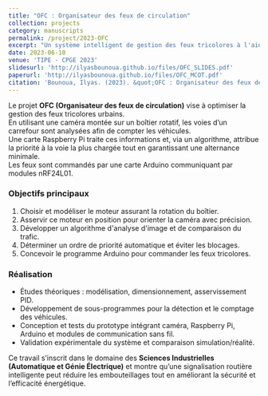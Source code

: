 ```yaml
---
title: "OFC : Organisateur des feux de circulation"
collection: projects
category: manuscripts
permalink: /project/2023-OFC
excerpt: "Un système intelligent de gestion des feux tricolores à l'aide d'une caméra, Raspberry Pi et Arduino"
date: 2023-06-10
venue: 'TIPE - CPGE 2023'
slidesurl: 'http://ilyasbounoua.github.io/files/OFC_SLIDES.pdf'
paperurl: 'http://ilyasbounoua.github.io/files/OFC_MCOT.pdf'
citation: 'Bounoua, Ilyas. (2023). &quot;OFC : Organisateur des feux de circulation.&quot; <i>TIPE - CPGE 2023</i>.'
---
```

Le projet **OFC (Organisateur des feux de circulation)** vise à optimiser la gestion des feux tricolores urbains.  
En utilisant une caméra montée sur un boîtier rotatif, les voies d’un carrefour sont analysées afin de compter les véhicules.  
Une carte Raspberry Pi traite ces informations et, via un algorithme, attribue la priorité à la voie la plus chargée tout en garantissant une alternance minimale.  
Les feux sont commandés par une carte Arduino communiquant par modules nRF24L01.

### Objectifs principaux
1. Choisir et modéliser le moteur assurant la rotation du boîtier.  
2. Asservir ce moteur en position pour orienter la caméra avec précision.  
3. Développer un algorithme d'analyse d'image et de comparaison du trafic.  
4. Déterminer un ordre de priorité automatique et éviter les blocages.  
5. Concevoir le programme Arduino pour commander les feux tricolores.

### Réalisation
- Études théoriques : modélisation, dimensionnement, asservissement PID.  
- Développement de sous-programmes pour la détection et le comptage des véhicules.  
- Conception et tests du prototype intégrant caméra, Raspberry Pi, Arduino et modules de communication sans fil.  
- Validation expérimentale du système et comparaison simulation/réalité.

Ce travail s’inscrit dans le domaine des **Sciences Industrielles (Automatique et Génie Électrique)** et montre qu’une signalisation routière intelligente peut réduire les embouteillages tout en améliorant la sécurité et l’efficacité énergétique.
